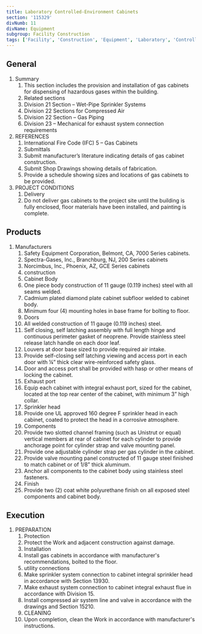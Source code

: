 ```yaml
---
title: Laboratory Controlled-Environment Cabinets
section: '115329'
divNumb: 11
divName: Equipment
subgroup: Facility Construction
tags: ['Facility', 'Construction', 'Equipment', 'Laboratory', 'Controlled-Environment', 'Cabinets']
---
```



## General

1. Summary
   1. This section includes the provision and installation of gas cabinets for dispensing of hazardous gases within the building.
   1. Related sections
   1. Division 21 Section – Wet-Pipe Sprinkler Systems
   1. Division 22 Sections for Compressed Air
   1. Division 22 Section – Gas Piping
   1. Division 23 – Mechanical for exhaust system connection requirements
1. REFERENCES
   1. International Fire Code (IFC)
   5 – Gas Cabinets
   1. Submittals
   2. Submit manufacturer’s literature indicating details of gas cabinet construction.
   3. Submit Shop Drawings showing details of fabrication.
   4. Provide a schedule showing sizes and locations of gas cabinets to be provided.
1. PROJECT CONDITIONS
   1. Delivery
   2. Do not deliver gas cabinets to the project site until the building is fully enclosed, floor materials have been installed, and painting is complete.
   
## Products

1. Manufacturers
   1. Safety Equipment Corporation, Belmont, CA, 7000 Series cabinets.
   1. Spectra-Gases, Inc., Branchburg, NJ, 200 Series cabinets
   1. Norcimbus, Inc., Phoenix, AZ, GCE Series cabinets
   1. construction
   1. Cabinet Body
   1. One piece body construction of 11 gauge (0.119 inches) steel with all seams welded.
   1. Cadmium plated diamond plate cabinet subfloor welded to cabinet body.
   1. Minimum four (4) mounting holes in base frame for bolting to floor.
   1. Doors
   1. All welded construction of 11 gauge (0.119 inches) steel.
   1. Self closing, self latching assembly with full length hinge and continuous perimeter gasket of neoprene. Provide stainless steel release latch handle on each door leaf.
   1. Louvers at door base sized to provide required air intake.
   1. Provide self-closing self latching viewing and access port in each door with ¼” thick clear wire-reinforced safety glass.
   1. Door and access port shall be provided with hasp or other means of locking the cabinet.
   1. Exhaust port
   1. Equip each cabinet with integral exhaust port, sized for the cabinet, located at the top rear center of the cabinet, with minimum 3” high collar.
   1. Sprinkler head
   1. Provide one UL approved 160 degree F sprinkler head in each cabinet, coated to protect the head in a corrosive atmosphere.
   1. Components
   1. Provide two slotted channel framing (such as Unistrut or equal) vertical members at rear of cabinet for each cylinder to provide anchorage point for cylinder strap and valve mounting panel.
   1. Provide one adjustable cylinder strap per gas cylinder in the cabinet.
   1. Provide valve mounting panel constructed of 11 gauge steel finished to match cabinet or of 1/8” thick aluminum.
   1. Anchor all components to the cabinet body using stainless steel fasteners.
   1. Finish
   1. Provide two (2) coat white polyurethane finish on all exposed steel components and cabinet body.

## Execution

1. PREPARATION
   1. Protection
   1. Protect the Work and adjacent construction against damage.
   1. Installation
   1. Install gas cabinets in accordance with manufacturer's recommendations, bolted to the floor.
   1. utility connections
   1. Make sprinkler system connection to cabinet integral sprinkler head in accordance with Section 13930.
   1. Make exhaust system connection to cabinet integral exhaust flue in accordance with Division 15.
   1. Install compressed air system line and valve in accordance with the drawings and Section 15210.
   1. CLEANING
   1. Upon completion, clean the Work in accordance with manufacturer's instructions.


